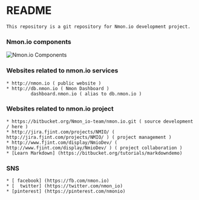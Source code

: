 # README #
    This repository is a git repository for Nmon.io development project.

### Nmon.io components ###
![Nmon.io Components](http://www.fjplant.com/nmon.io/images/nmon-io-components.png "Nmon.io Components")

### Websites related to nmon.io services ###
    * http://nmon.io ( public website )
    * http://db.nmon.io ( Nmon Dashboard )
             dashboard.nmon.io ( alias to db.nmon.io )

### Websites related to nmon.io project ###
    * https://bitbucket.org/Nmon_io-team/nmon.io.git ( source development / here )
    * http://jira.fjint.com/projects/NMIO/ ( http://jira.fjint.com/projects/NMIO/ ) ( project management )
    * http://www.fjint.com/display/NmioDev/ ( http://www.fjint.com/display/NmioDev/ ) ( project collaboration )
    * [Learn Markdown] (https://bitbucket.org/tutorials/markdowndemo)

### SNS ###
    * [ facebook] (https://fb.com/nmon.io)
    * [  twitter] (https://twitter.com/nmon_io)
    * [pinterest] (https://pinterest.com/nmonio)